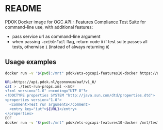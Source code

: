 # README

PDOK Docker image for [OGC API - Features Compliance Test Suite](https://github.com/opengeospatial/ets-ogcapi-features10) for command-line use, with additional features:

- pass service url as command-line argument
- when passing `-exitOnFail` flag, return code `0` if test suite passes all tests, otherwise `1` (instead of always returning `0`)

## Usage examples

```bash
docker run -v "$(pwd):/mnt" pdok/ets-ogcapi-features10-docker https://api.pdok.nl/geonovum/oaf/v1_0/ --generateHtmlReport true --outputDir /mnt/output --exitOnFail
```

```bash
URL=https://api.pdok.nl/geonovum/oaf/v1_0/
cat > ./test-run-props.xml <<EOF
<?xml version="1.0" encoding="UTF-8"?>
<!DOCTYPE properties SYSTEM "http://java.sun.com/dtd/properties.dtd">
<properties version="1.0">
  <comment>Test run arguments</comment>
  <entry key="iut">${URL}</entry>
</properties>
EOF
docker run -v "$(pwd):/mnt" pdok/ets-ogcapi-features10-docker /mnt/test-run-props.xml --generateHtmlReport true --outputDir /mnt/output
```